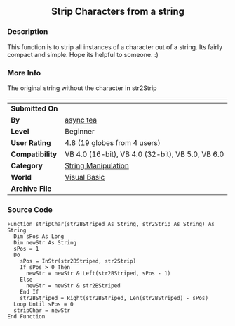 ﻿<div align="center">

## Strip Characters from a string


</div>

### Description

This function is to strip all instances of a character out of a string. Its fairly compact and simple. Hope its helpful to someone. :)
 
### More Info
 
The original string without the character in str2Strip


<span>             |<span>
---                |---
**Submitted On**   |
**By**             |[async tea](https://github.com/Planet-Source-Code/PSCIndex/blob/master/ByAuthor/async-tea.md)
**Level**          |Beginner
**User Rating**    |4.8 (19 globes from 4 users)
**Compatibility**  |VB 4\.0 \(16\-bit\), VB 4\.0 \(32\-bit\), VB 5\.0, VB 6\.0
**Category**       |[String Manipulation](https://github.com/Planet-Source-Code/PSCIndex/blob/master/ByCategory/string-manipulation__1-5.md)
**World**          |[Visual Basic](https://github.com/Planet-Source-Code/PSCIndex/blob/master/ByWorld/visual-basic.md)
**Archive File**   |[](https://github.com/Planet-Source-Code/async-tea-strip-characters-from-a-string__1-13574/archive/master.zip)





### Source Code

```
Function stripChar(str2BStriped As String, str2Strip As String) As String
  Dim sPos As Long
  Dim newStr As String
  sPos = 1
  Do
    sPos = InStr(str2BStriped, str2Strip)
    If sPos > 0 Then
      newStr = newStr & Left(str2BStriped, sPos - 1)
    Else
      newStr = newStr & str2BStriped
    End If
    str2BStriped = Right(str2BStriped, Len(str2BStriped) - sPos)
  Loop Until sPos = 0
  stripChar = newStr
End Function
```

